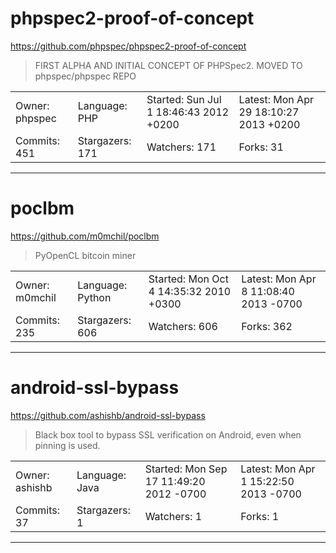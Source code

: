 # phpspec2-proof-of-concept

https://github.com/phpspec/phpspec2-proof-of-concept
<blockquote>
FIRST ALPHA AND INITIAL CONCEPT OF PHPSpec2. MOVED TO phpspec/phpspec REPO
</blockquote>

<table>
<tr><td>Owner: phpspec</td>
    <td>Language: PHP</td>
    <td>Started: Sun Jul 1 18:46:43 2012 +0200</td>
    <td>Latest: Mon Apr 29 18:10:27 2013 +0200</td></tr>
<tr><td>Commits: 451</td>
    <td>Stargazers: 171</td>
    <td>Watchers: 171</td>
    <td>Forks: 31</td></tr>
</table>

---

# poclbm

https://github.com/m0mchil/poclbm
<blockquote>
PyOpenCL bitcoin miner
</blockquote>

<table>
<tr><td>Owner: m0mchil</td>
    <td>Language: Python</td>
    <td>Started: Mon Oct 4 14:35:32 2010 +0300</td>
    <td>Latest: Mon Apr 8 11:08:40 2013 -0700</td></tr>
<tr><td>Commits: 235</td>
    <td>Stargazers: 606</td>
    <td>Watchers: 606</td>
    <td>Forks: 362</td></tr>
</table>

---

# android-ssl-bypass

https://github.com/ashishb/android-ssl-bypass
<blockquote>
Black box tool to bypass SSL verification on Android, even when pinning is used.
</blockquote>

<table>
<tr><td>Owner: ashishb</td>
    <td>Language: Java</td>
    <td>Started: Mon Sep 17 11:49:20 2012 -0700</td>
    <td>Latest: Mon Apr 1 15:22:50 2013 -0700</td></tr>
<tr><td>Commits: 37</td>
    <td>Stargazers: 1</td>
    <td>Watchers: 1</td>
    <td>Forks: 1</td></tr>
</table>

---

